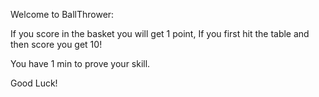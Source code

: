 Welcome to BallThrower:

If you score in the basket you will get 1 point, If you first hit the table and then score you get 10!

You have 1 min to prove your
skill.

Good Luck!
